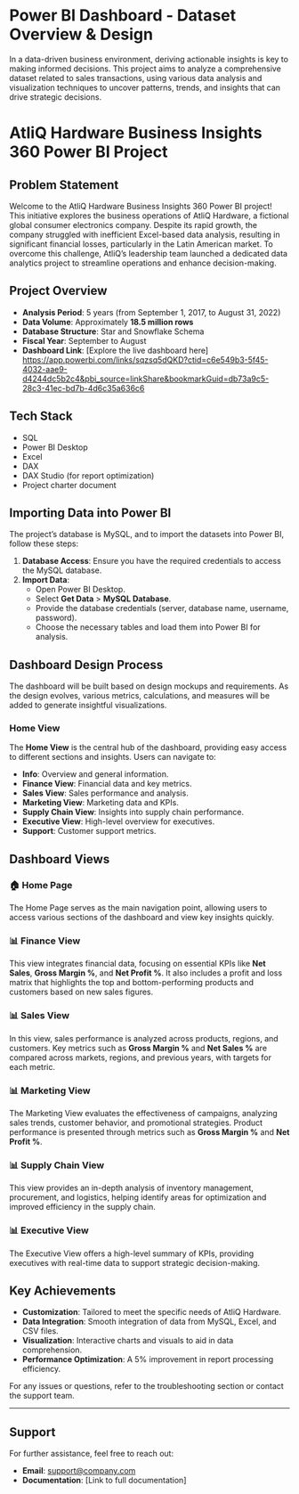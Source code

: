 # Power BI Dashboard - Dataset Overview & Design

In a data-driven business environment, deriving actionable insights is key to making informed decisions. This project aims to analyze a comprehensive dataset related to sales transactions, using various data analysis and visualization techniques to uncover patterns, trends, and insights that can drive strategic decisions.

# AtliQ Hardware Business Insights 360 Power BI Project

## Problem Statement
Welcome to the AtliQ Hardware Business Insights 360 Power BI project! This initiative explores the business operations of AtliQ Hardware, a fictional global consumer electronics company. Despite its rapid growth, the company struggled with inefficient Excel-based data analysis, resulting in significant financial losses, particularly in the Latin American market. To overcome this challenge, AtliQ’s leadership team launched a dedicated data analytics project to streamline operations and enhance decision-making.

## Project Overview
- **Analysis Period**: 5 years (from September 1, 2017, to August 31, 2022)
- **Data Volume**: Approximately **18.5 million rows**
- **Database Structure**: Star and Snowflake Schema
- **Fiscal Year**: September to August
- **Dashboard Link**: [Explore the live dashboard here]
https://app.powerbi.com/links/sqzsq5dQKD?ctid=c6e549b3-5f45-4032-aae9-d4244dc5b2c4&pbi_source=linkShare&bookmarkGuid=db73a9c5-28c3-41ec-bd7b-4d6c35a636c6

## Tech Stack
- SQL
- Power BI Desktop
- Excel
- DAX
- DAX Studio (for report optimization)
- Project charter document

## Importing Data into Power BI

The project’s database is MySQL, and to import the datasets into Power BI, follow these steps:

1. **Database Access**: Ensure you have the required credentials to access the MySQL database.
2. **Import Data**:
   - Open Power BI Desktop.
   - Select **Get Data** > **MySQL Database**.
   - Provide the database credentials (server, database name, username, password).
   - Choose the necessary tables and load them into Power BI for analysis.

## Dashboard Design Process

The dashboard will be built based on design mockups and requirements. As the design evolves, various metrics, calculations, and measures will be added to generate insightful visualizations.

### Home View

The **Home View** is the central hub of the dashboard, providing easy access to different sections and insights. Users can navigate to:

- **Info**: Overview and general information.
- **Finance View**: Financial data and key metrics.
- **Sales View**: Sales performance and analysis.
- **Marketing View**: Marketing data and KPIs.
- **Supply Chain View**: Insights into supply chain performance.
- **Executive View**: High-level overview for executives.
- **Support**: Customer support metrics.

## Dashboard Views

### 🏠 Home Page
The Home Page serves as the main navigation point, allowing users to access various sections of the dashboard and view key insights quickly.

### 📊 Finance View
This view integrates financial data, focusing on essential KPIs like **Net Sales**, **Gross Margin %**, and **Net Profit %**. It also includes a profit and loss matrix that highlights the top and bottom-performing products and customers based on new sales figures.

### 📊 Sales View
In this view, sales performance is analyzed across products, regions, and customers. Key metrics such as **Gross Margin %** and **Net Sales %** are compared across markets, regions, and previous years, with targets for each metric.

### 📊 Marketing View
The Marketing View evaluates the effectiveness of campaigns, analyzing sales trends, customer behavior, and promotional strategies. Product performance is presented through metrics such as **Gross Margin %** and **Net Profit %**.

### 📊 Supply Chain View
This view provides an in-depth analysis of inventory management, procurement, and logistics, helping identify areas for optimization and improved efficiency in the supply chain.

### 📊 Executive View
The Executive View offers a high-level summary of KPIs, providing executives with real-time data to support strategic decision-making.

## Key Achievements
- **Customization**: Tailored to meet the specific needs of AtliQ Hardware.
- **Data Integration**: Smooth integration of data from MySQL, Excel, and CSV files.
- **Visualization**: Interactive charts and visuals to aid in data comprehension.
- **Performance Optimization**: A 5% improvement in report processing efficiency.

For any issues or questions, refer to the troubleshooting section or contact the support team.

---

## Support

For further assistance, feel free to reach out:
- **Email**: support@company.com
- **Documentation**: [Link to full documentation]
